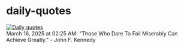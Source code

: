 # daily-quotes
[![Daily quotes](https://github.com/ceepu8/daily-quotes/actions/workflows/daily-quote.yml/badge.svg)](https://github.com/ceepu8/daily-quotes/actions/workflows/daily-quote.yml)<br/>
March 16, 2025 at 02:25 AM: "Those Who Dare To Fail Miserably Can Achieve Greatly." - John F. Kennedy
